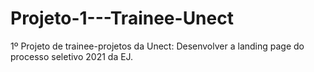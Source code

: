 # Projeto-1---Trainee-Unect
1º Projeto de trainee-projetos da Unect: Desenvolver a landing page do processo seletivo 2021 da EJ.
